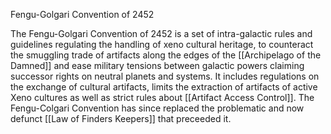 Fengu-Golgari Convention of 2452

The Fengu-Golgari Convention of 2452 is a set of intra-galactic rules and guidelines regulating the handling of xeno cultural heritage, to counteract the smuggling trade of artifacts along the edges of the [[Archipelago of the Damned]] and ease military tensions between galactic powers claiming successor rights on neutral planets and systems. It includes regulations on the exchange of cultural artifacts, limits the extraction of artifacts of active Xeno cultures as well as strict rules about [[Artifact Access Control]]. The Fengu-Colgari Convention has since replaced the problematic and now defunct [[Law of Finders Keepers]] that preceeded it.




